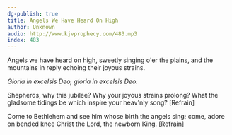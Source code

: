 ```yaml
---
dg-publish: true
title: Angels We Have Heard On High
author: Unknown
audio: http://www.kjvprophecy.com/483.mp3
index: 483
---
```


Angels we have heard on high,
sweetly singing o'er the plains,
and the mountains in reply
echoing their joyous strains.

*Gloria in excelsis Deo,
gloria in excelsis Deo.*

Shepherds, why this jubilee?
Why your joyous strains prolong?
What the gladsome tidings be
which inspire your heav'nly song? [Refrain]

Come to Bethlehem and see
him whose birth the angels sing;
come, adore on bended knee
Christ the Lord, the newborn King. [Refrain]